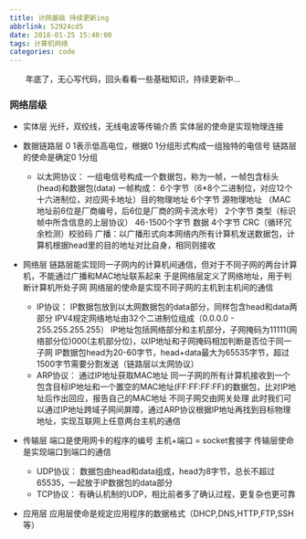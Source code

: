 ```yaml
---
title: 计网基础 持续更新ing
abbrlink: 52924cd5
date: 2018-01-25 15:40:00
tags: 计算机网络
categories: code
---
```


&emsp;&emsp;年底了，无心写代码，回头看看一些基础知识，持续更新中...
<!-- more -->

### 网络层级

- 实体层
  光纤，双绞线，无线电波等传输介质
  实体层的使命是实现物理连接

- 数据链路层
  0 1表示低高电位，根据0 1分组形式构成一组独特的电信号
  链路层的使命是确定0 1分组
  - 以太网协议：
    一组电信号构成一个数据包，称为一帧，一帧包含标头(head)和数据包(data)
    一帧构成：
      6个字节（6*8个二进制位，对应12个十六进制位，对应网卡地址）目的物理地址
      6个字节  源物理地址 （MAC地址前6位是厂商编号，后6位是厂商的网卡流水号）
      2个字节  类型（标识帧中所含信息的上层协议）
      46-1500个字节  数据
      4个字节  CRC（循环冗余检测）校验码
    广播：以广播形式向本网络内所有计算机发送数据包，计算机根据head里的目的地址对比自身，相同则接收

- 网络层
  链路层能实现同一子网内的计算机间通信，但对于不同子网的两台计算机，不能通过广播和MAC地址联系起来
  于是网络层定义了网络地址，用于判断计算机所处子网
  网络层的使命是实现不同子网的主机到主机间的通信
  - IP协议：
    IP数据包放到以太网数据包的data部分，同样包含head和data两部分
    IPV4规定网络地址由32个二进制位组成（0.0.0.0 - 255.255.255.255）
    IP地址包括网络部分和主机部分，子网掩码为11111(网络部分位)000(主机部分位)，以IP地址和子网掩码相加判断是否位于同一子网
    IP数据包head为20-60字节，head+data最大为65535字节，超过1500字节需要分割发送（链路层以太网协议）
  - ARP协议：
    通过IP地址获取MAC地址
    同一子网的所有计算机接收到一个包含目标IP地址和一个置空的MAC地址(FF:FF:FF:FF)的数据包，比对IP地址后作出回应，报告自己的MAC地址
    不同子网交由网关处理
  此时我们可以通过IP地址跨域子网间屏障，通过ARP协议根据IP地址再找到目标物理地址，实现互联网上任意两台主机的通信

- 传输层
  端口是使用网卡的程序的编号
  主机+端口 = socket套接字
  传输层使命是实现端口到端口的通信
  - UDP协议：
    数据包由head和data组成，head为8字节，总长不超过65535，一起放于IP数据包的data部分
  - TCP协议：
    有确认机制的UDP，相比前者多了确认过程，更复杂也更可靠

- 应用层
  应用层使命是规定应用程序的数据格式（DHCP,DNS,HTTP,FTP,SSH等）